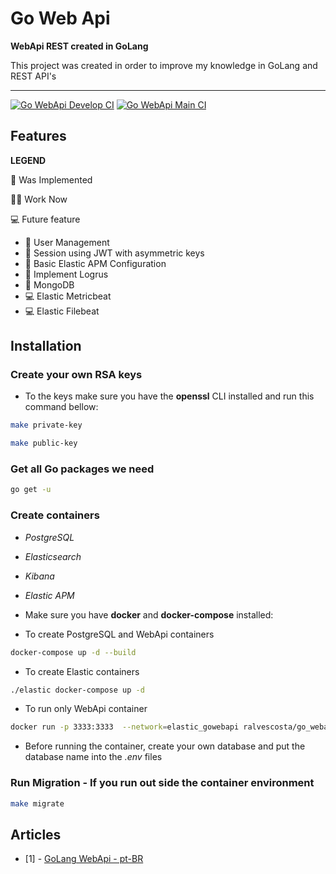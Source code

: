 # Go Web Api

**WebApi REST created in GoLang**

This project was created in order to improve my knowledge in GoLang and REST API's

---

[![Go WebApi Develop CI](https://github.com/ralvescosta/go_webapi/actions/workflows/ci_push_develop.yaml/badge.svg?branch=develop)](https://github.com/ralvescosta/go_webapi/actions/workflows/ci_push_develop.yaml)
[![Go WebApi Main CI](https://github.com/ralvescosta/go_webapi/actions/workflows/ci_push_main.yaml/badge.svg?branch=main)](https://github.com/ralvescosta/go_webapi/actions/workflows/ci_push_main.yaml)


## Features

**LEGEND**

📝 Was Implemented

🧑‍💻 Work Now

💻 Future feature 

- 📝 User Management
- 📝 Session using JWT with asymmetric keys
- 📝 Basic Elastic APM Configuration
- 📝 Implement Logrus
- 📝 MongoDB
- 💻 Elastic Metricbeat
- 💻 Elastic Filebeat

## Installation

### Create your own RSA keys

- To the keys make sure you have the **openssl** CLI installed and run this command bellow:

```bash
make private-key
```

```bash
make public-key
```

### Get all Go packages we need

```bash
go get -u
```

### Create containers

- *PostgreSQL*
- *Elasticsearch*
- *Kibana*
- *Elastic APM*

- Make sure you have **docker** and **docker-compose** installed:

- To create PostgreSQL and WebApi containers

```bash
docker-compose up -d --build
```

- To create Elastic containers 

```bash
./elastic docker-compose up -d
```

- To run only WebApi container

```bash
docker run -p 3333:3333  --network=elastic_gowebapi ralvescosta/go_webapi
```

- Before running the container, create your own database and put the database name into the *.env* files

### Run Migration - If you run out side the container environment

```bash
make migrate
```

## Articles

- [1] - [GoLang WebApi - pt-BR](https://ralvescosta.medium.com/como-estruturar-webapi-em-golang-e2a41502d809)